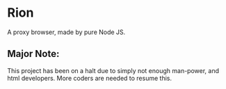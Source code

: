 # Rion
A proxy browser, made by pure Node JS.

## Major Note:
This project has been on a halt due to simply not enough man-power, and html developers. More coders are needed to resume this.
